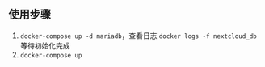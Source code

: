 ## 使用步骤

1. `docker-compose up -d mariadb`，查看日志 `docker logs -f nextcloud_db` 等待初始化完成
2. `docker-compose up`
